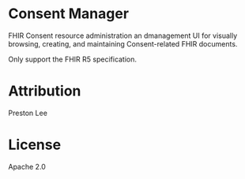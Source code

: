# Consent Manager

FHIR Consent resource administration an dmanagement UI for visually browsing, creating, and maintaining Consent-related FHIR documents.

Only support the FHIR R5 specification.

# Attribution

Preston Lee

# License

Apache 2.0
